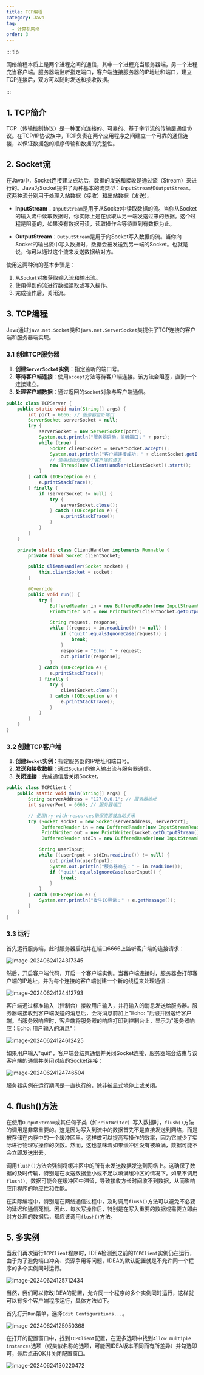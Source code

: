 ```yaml
---
title: TCP编程
category: Java
tag:
  - 计算机网络
order: 3
---
```


::: tip

网络编程本质上是两个进程之间的通信，其中一个进程充当服务器端，另一个进程充当客户端。服务器端监听指定端口，客户端连接服务器的IP地址和端口，建立TCP连接后，双方可以随时发送和接收数据。

:::

## 1. TCP简介

TCP（传输控制协议）是一种面向连接的、可靠的、基于字节流的传输层通信协议。在TCP/IP协议族中，TCP负责在两个应用程序之间建立一个可靠的通信连接，以保证数据包的顺序传输和数据的完整性。

## 2. Socket流

在Java中，Socket连接建立成功后，数据的发送和接收是通过流（Stream）来进行的。Java为Socket提供了两种基本的流类型：`InputStream`和`OutputStream`。这两种流分别用于处理入站数据（接收）和出站数据（发送）。

- **InputStream**：`InputStream`是用于从Socket中读取数据的流。当你从Socket的输入流中读取数据时，你实际上是在读取从另一端发送过来的数据。这个过程是阻塞的，如果没有数据可读，读取操作会等待直到有数据为止。

- **OutputStream**：`OutputStream`是用于向Socket写入数据的流。当你向Socket的输出流中写入数据时，数据会被发送到另一端的Socket。也就是说，你可以通过这个流来发送数据给对方。

使用这两种流的基本步骤是：

1. 从`Socket`对象获取输入流和输出流。
2. 使用得到的流进行数据读取或写入操作。
3. 完成操作后，关闭流。

## 3. TCP编程

Java通过`java.net.Socket`类和`java.net.ServerSocket`类提供了TCP连接的客户端和服务器端实现。

### 3.1 创建TCP服务器

1. **创建`ServerSocket`实例**：指定监听的端口号。
2. **等待客户端连接**：使用`accept`方法等待客户端连接。该方法会阻塞，直到一个连接建立。
3. **处理客户端数据**：通过返回的`Socket`对象与客户端通信。

```java
public class TCPServer {
    public static void main(String[] args) {
        int port = 6666; // 服务器监听端口
        ServerSocket serverSocket = null;
        try {
            serverSocket = new ServerSocket(port);
            System.out.println("服务器启动，监听端口：" + port);
            while (true) {
                Socket clientSocket = serverSocket.accept();
                System.out.println("客户端连接成功：" + clientSocket.getInetAddress().getHostAddress());
                // 使用线程处理每个客户端的请求
                new Thread(new ClientHandler(clientSocket)).start();
            }
        } catch (IOException e) {
            e.printStackTrace();
        } finally {
            if (serverSocket != null) {
                try {
                    serverSocket.close();
                } catch (IOException e) {
                    e.printStackTrace();
                }
            }
        }
    }

    private static class ClientHandler implements Runnable {
        private final Socket clientSocket;

        public ClientHandler(Socket socket) {
            this.clientSocket = socket;
        }

        @Override
        public void run() {
            try {
                BufferedReader in = new BufferedReader(new InputStreamReader(clientSocket.getInputStream()));
                PrintWriter out = new PrintWriter(clientSocket.getOutputStream(), true);

                String request, response;
                while ((request = in.readLine()) != null) {
                    if ("quit".equalsIgnoreCase(request)) {
                        break;
                    }
                    response = "Echo: " + request;
                    out.println(response);
                }
            } catch (IOException e) {
                e.printStackTrace();
            } finally {
                try {
                    clientSocket.close();
                } catch (IOException e) {
                    e.printStackTrace();
                }
            }
        }
    }
}
```

### 3.2 创建TCP客户端

1. **创建`Socket`实例**：指定服务器的IP地址和端口号。
2. **发送和接收数据**：通过`Socket`的输入输出流与服务器通信。
3. **关闭连接**：完成通信后关闭Socket。

```java
public class TCPClient {
    public static void main(String[] args) {
        String serverAddress = "127.0.0.1"; // 服务器地址
        int serverPort = 6666; // 服务器端口

        // 使用try-with-resources确保资源被自动关闭
        try (Socket socket = new Socket(serverAddress, serverPort);
             BufferedReader in = new BufferedReader(new InputStreamReader(socket.getInputStream()));
             PrintWriter out = new PrintWriter(socket.getOutputStream(), true);
             BufferedReader stdIn = new BufferedReader(new InputStreamReader(System.in))) {

            String userInput;
            while ((userInput = stdIn.readLine()) != null) {
                out.println(userInput);
                System.out.println("服务器响应：" + in.readLine());
                if ("quit".equalsIgnoreCase(userInput)) {
                    break;
                }
            }
        } catch (IOException e) {
            System.err.println("发生IO异常：" + e.getMessage());
        }
    }
}
```

### 3.3 运行

首先运行服务端，此时服务器启动并在端口6666上监听客户端的连接请求：

![image-20240624124317345](images/03_TCP编程/image-20240624124317345.png)

然后，开启客户端代码，开启一个客户端实例。当客户端连接时，服务器会打印客户端的IP地址，并为每个连接的客户端创建一个新的线程来处理通信：

![image-20240624124412793](images/03_TCP编程/image-20240624124412793.png)

客户端通过标准输入（控制台）接收用户输入，并将输入的消息发送给服务器。服务器端接收到客户端发送的消息后，会将消息前加上"Echo: "后缀并回送给客户端。当服务器响应时，客户端将服务器的响应打印到控制台上，显示为"服务器响应：Echo: 用户输入的消息"：

![image-20240624124612425](images/03_TCP编程/image-20240624124612425.png)

如果用户输入"quit"，客户端会结束通信并关闭Socket连接，服务器端会结束与该客户端的通信并关闭对应的Socket连接：

![image-20240624124746504](images/03_TCP编程/image-20240624124746504.png)

服务器实例在运行期间是一直执行的，除非被显式地停止或关闭。

## 4. flush()方法

在使用`OutputStream`或其任何子类（如`PrintWriter`）写入数据时，`flush()`方法的调用是非常重要的。这是因为写入到流中的数据首先不是直接发送到网络，而是被存储在内存中的一个缓冲区里。这样做可以提高写操作的效率，因为它减少了实际进行物理写操作的次数。然而，这也意味着如果缓冲区没有被填满，数据可能不会立即发送出去。

调用`flush()`方法会强制将缓冲区中的所有未发送数据发送到网络上。这确保了数据的及时传输，特别是在发送数据量小或不足以填满缓冲区的情况下。如果不调用`flush()`，数据可能会在缓冲区中滞留，导致接收方长时间收不到数据，从而影响应用程序的响应性和性能。

在实际编程中，特别是在网络通信过程中，及时调用`flush()`方法可以避免不必要的延迟和通信死锁。因此，每次写操作后，特别是在写入重要的数据或需要立即由对方处理的数据后，都应该调用`flush()`方法。

## 5. 多实例

当我们再次运行`TCPClient`程序时，IDEA检测到之前的`TCPClient`实例仍在运行，由于为了避免端口冲突、资源争用等问题，IDEA的默认配置就是不允许同一个程序的多个实例同时运行。

![image-20240624125712434](images/03_TCP编程/image-20240624125712434.png)

当然，我们可以修改IDEA的配置，允许同一个程序的多个实例同时运行，这样就可以有多个客户端程序运行，具体方法如下。

首先打开`Run`菜单，选择`Edit Configurations...`。

![image-20240624125950368](images/03_TCP编程/image-20240624125950368.png)



在打开的配置窗口中，找到`TCPClient`配置，在更多选项中找到`Allow multiple instances`选项（或类似名称的选项，可能因IDEA版本不同而有所差异）并勾选即可，最后点击OK并关闭配置窗口。

![image-20240624130220472](images/03_TCP编程/image-20240624130220472.png)









